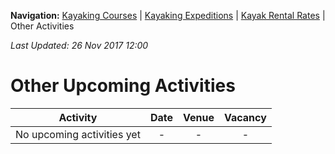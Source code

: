 **Navigation:** [Kayaking Courses](index) &#124; [Kayaking Expeditions](expedition) &#124; [Kayak Rental Rates](rental) &#124; Other Activities

_Last Updated: 26 Nov 2017 12:00_
# Other Upcoming Activities

Activity | Date | Venue | Vacancy
:---:|:---:|:---:|:---:
No upcoming activities yet|-|-|- 

